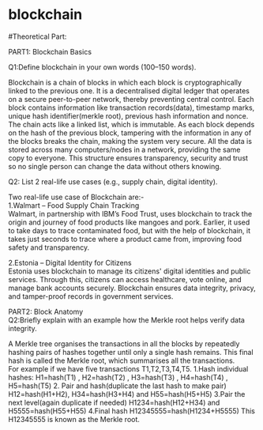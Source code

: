 # blockchain
#Theoretical Part:  

PART1: Blockchain Basics  


Q1:Define blockchain in your own words (100–150 words).  

Blockchain is a chain of blocks in which each block is cryptographically linked to the previous one. It is a decentralised digital ledger that operates on a secure peer-to-peer network, thereby preventing central control. Each block contains information like transaction records(data), timestamp marks, unique hash identifier(merkle root), previous hash information and nonce. The chain acts like a linked list, which is immutable. As each block depends on the hash of the previous block, tampering with the information in any of the blocks breaks the chain, making the system very secure. All the data is stored across many computers/nodes in a network, providing the same copy to everyone. This structure ensures transparency, security and trust so no single person can change the data without others knowing.


Q2: List 2 real-life use cases (e.g., supply chain, digital identity).  

Two real-life use case of Blockchain are:-  
1.Walmart – Food Supply Chain Tracking  
Walmart, in partnership with IBM’s Food Trust, uses blockchain to track the origin and journey of food products like mangoes and pork. Earlier, it used to take days to trace contaminated food, but with the help of blockchain, it takes just seconds to trace where a product came from, improving food safety and transparency.  

2.Estonia – Digital Identity for Citizens  
Estonia uses blockchain to manage its citizens' digital identities and public services. Through this, citizens can access healthcare, vote online, and manage bank accounts securely. Blockchain ensures data integrity, privacy, and tamper-proof records in government services.  

PART2: Block Anatomy  
Q2:Briefly explain with an example how the Merkle root helps verify data integrity.  


A Merkle tree organises the transactions in all the blocks by repeatedly hashing pairs of hashes together until only a single hash remains. This final hash is called the Merkle root, which summarises all the transactions.  
For example if we have five transactions T1,T2,T3,T4,T5.
1.Hash individual hashes:
H1=hash(T1) , H2=hash(T2) , H3=hash(T3) , H4=hash(T4) , H5=hash(T5)
2. Pair and hash(duplicate the last hash to make pair)
H12=hash(H1+H2), H34=hash(H3+H4) and H55=hash(H5+H5)
3.Pair the next level(again duplicate if needed)
H1234=hash(H12+H34) and H5555=hash(H55+H55)
4.Final hash
H12345555=hash(H1234+H5555)
This H12345555 is known as the Merkle root.







